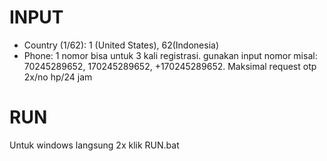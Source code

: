 # INPUT
- Country (1/62): 1 (United States), 62(Indonesia)
- Phone: 1 nomor bisa untuk 3 kali registrasi. gunakan input nomor misal: 70245289652, 170245289652, +170245289652. Maksimal request otp 2x/no hp/24 jam

# RUN
Untuk windows langsung 2x klik RUN.bat
